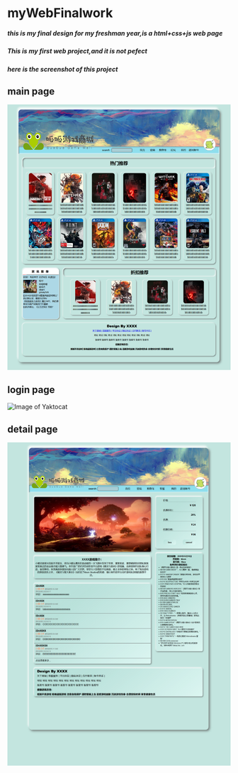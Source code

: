 # myWebFinalwork
##### this is my final design for my freshman year,is a html+css+js  web page
##### This is my first web project,and it is not pefect
##### here is the screenshot of this project

## main page
![Image of Yaktocat](https://github.com/chloeeee72/myWebFinalwork/blob/main/WebFinalScreenShot/mainPage.png)
## login page
![Image of Yaktocat](https://github.com/chloeeee72/myWebFinalwork/blob/main/WebFinalScreenShot/loginlPage.png)
## detail page
![Image of Yaktocat](https://github.com/chloeeee72/myWebFinalwork/blob/main/WebFinalScreenShot/detailPage.png)

